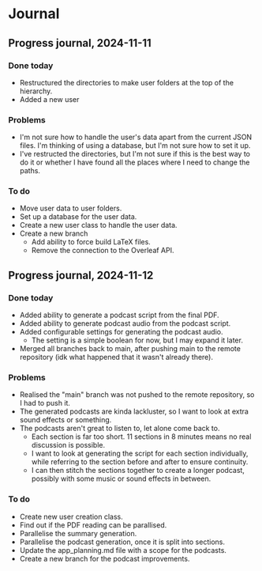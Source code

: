 # Journal

## Progress journal, 2024-11-11

### Done today

- Restructured the directories to make user folders at the top of the hierarchy.
- Added a new user

### Problems

- I'm not sure how to handle the user's data apart from the current JSON files. I'm thinking of using a database, but I'm not sure how to set it up.
- I've restructed the directories, but I'm not sure if this is the best way to do it or whether I have found all the places where I need to change the paths.

### To do

- Move user data to user folders.
- Set up a database for the user data.
- Create a new user class to handle the user data.
- Create a new branch
  - Add ability to force build LaTeX files.
  - Remove the connection to the Overleaf API.

## Progress journal, 2024-11-12

### Done today

- Added ability to generate a podcast script from the final PDF.
- Added ability to generate podcast audio from the podcast script.
- Added configurable settings for generating the podcast audio.
  - The setting is a simple boolean for now, but I may expand it later.
- Merged all branches back to main, after pushing main to the remote repository (idk what happened that it wasn't already there).

### Problems

- Realised the "main" branch was not pushed to the remote repository, so I had to push it.
- The generated podcasts are kinda lackluster, so I want to look at extra sound effects or something.
- The podcasts aren't great to listen to, let alone come back to.
  - Each section is far too short. 11 sections in 8 minutes means no real discussion is possible.
  - I want to look at generating the script for each section individually, while referring to the section before and after to ensure continuity.
  - I can then stitch the sections together to create a longer podcast, possibly with some music or sound effects in between.

### To do

- Create new user creation class.
- Find out if the PDF reading can be parallised.
- Parallelise the summary generation.
- Parallelise the podcast generation, once it is split into sections.
- Update the app_planning.md file with a scope for the podcasts.
- Create a new branch for the podcast improvements.
